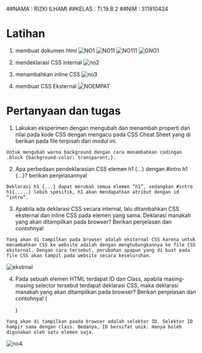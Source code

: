 ##NAMA      : RIZKI ILHAMI
##KELAS     : TI.19.B.2
##NIM       : 311910424

# Latihan

1. membuat dokumen html
![NO1](https://user-images.githubusercontent.com/81584642/113582686-e184e600-9652-11eb-9df3-10164039b884.JPG)
![NO11](https://user-images.githubusercontent.com/81584642/113583077-5f48f180-9653-11eb-9d03-1fcd27358f73.JPG)
![NO111](https://user-images.githubusercontent.com/81584642/113583147-77b90c00-9653-11eb-8653-f6f89752b140.JPG)
![GNO1](https://user-images.githubusercontent.com/81584642/113583214-8f909000-9653-11eb-8a36-3976eee61626.JPG)

2. mendeklarasi CSS internal
![no2](https://user-images.githubusercontent.com/81584642/113583406-ce264a80-9653-11eb-8fa6-a6e60e6f0bc8.JPG)

3. menambahkan inline CSS
![no3](https://user-images.githubusercontent.com/81584642/113583553-f8780800-9653-11eb-944a-fe0717088956.JPG)
4. membuat CSS Eksternal
![NOEMPAT](https://user-images.githubusercontent.com/81584642/113583654-1f363e80-9654-11eb-9e41-98bffb56cd24.JPG)

# Pertanyaan dan tugas 

1. Lakukan eksperimen dengan mengubah dan menambah properti dan nilai pada kode CSS dengan mengacu pada CSS Cheat Sheet yang di berikan pada file terpisah dari modul ini.
```
Untuk mengubah warna background dengan cara menambahkan codingan .block {background-color: transparent;}.
```

2.	Apa perbedaan pendeklarasian CSS elemen h1 {...} dengan #intro h1 {...}? berikan
penjelasannya!
```
Deklarasi h1 {...} dapat merubah semua elemen “h1”, sedangkan #intro h1{.....} lebih spesifik, h1 akan mendapatkan atribut dengan id “intro”.
```

3. Apabila ada deklarasi CSS secara internal, lalu ditambahkan CSS eksternal dan inline CSS pada elemen yang sama. Deklarasi manakah yang akan ditampilkan pada browser? Berikan penjelasan dan contohnya!
```
Yang akan di tampilkan pada browser adalah eksternal CSS karena untuk menambahkan CSS ke website adalah dengan menghubungkannya ke file CSS eksternal. Dengan cara tersebut, perubahan apapun yang di buat pada file CSS akan tampil pada website secara keseluruhan. 
```

![ekstrnal](https://user-images.githubusercontent.com/81584642/113584941-bf409780-9655-11eb-92f7-c772a18f4b45.JPG)

4.	 Pada sebuah elemen HTML terdapat ID dan Class, apabila masing-masing selector tersebut terdapat deklarasi CSS, maka deklarasi manakah yang akan ditampilkan pada browser? Berikan penjelasan dan contohnya! ( <p id="paragraf-1" class="text-paragraf"> )
```
Yang akan di tampilkan paada browser adalah selektor ID. Selektor ID hampir sama dengan class. Bedanya, ID bersifat unik. Hanya boleh digunakan oleh satu elemen saja.
```

![no4](https://user-images.githubusercontent.com/81584642/113585241-2bbb9680-9656-11eb-972c-f7c659f57711.JPG)